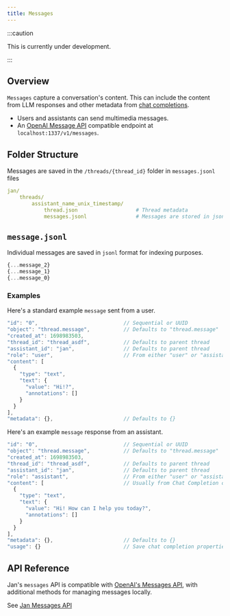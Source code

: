 ```yaml
---
title: Messages
---
```


:::caution

This is currently under development.

:::

## Overview

`Messages` capture a conversation's content. This can include the content from LLM responses and other metadata from [chat completions](/specs/chats).

- Users and assistants can send multimedia messages.
- An [OpenAI Message API](https://platform.openai.com/docs/api-reference/messages) compatible endpoint at `localhost:1337/v1/messages`.

## Folder Structure

Messages are saved in the `/threads/{thread_id}` folder in `messages.jsonl` files

```yaml
jan/
    threads/
        assistant_name_unix_timestamp/
            thread.json                   # Thread metadata
            messages.jsonl                # Messages are stored in jsonl format
```

## `message.jsonl`

Individual messages are saved in `jsonl` format for indexing purposes.

```js
{...message_2}
{...message_1}
{...message_0}
```

### Examples

Here's a standard example `message` sent from a user.

```js
"id": "0",                            // Sequential or UUID
"object": "thread.message",           // Defaults to "thread.message"
"created_at": 1698983503,
"thread_id": "thread_asdf",           // Defaults to parent thread
"assistant_id": "jan",                // Defaults to parent thread
"role": "user",                       // From either "user" or "assistant"
"content": [
  {
    "type": "text",
    "text": {
      "value": "Hi!?",
      "annotations": []
    }
  }
],
"metadata": {},                       // Defaults to {}
```

Here's an example `message` response from an assistant.

```js
"id": "0",                            // Sequential or UUID
"object": "thread.message",           // Defaults to "thread.message"
"created_at": 1698983503,
"thread_id": "thread_asdf",           // Defaults to parent thread
"assistant_id": "jan",                // Defaults to parent thread
"role": "assistant",                  // From either "user" or "assistant"
"content": [                          // Usually from Chat Completion obj
  {
    "type": "text",
    "text": {
      "value": "Hi! How can I help you today?",
      "annotations": []
    }
  }
],
"metadata": {},                       // Defaults to {}
"usage": {}                           // Save chat completion properties https://platform.openai.com/docs/api-reference/chat/object
```

## API Reference

Jan's `messages` API is compatible with [OpenAI's Messages API](https://platform.openai.com/docs/api-reference/messages), with additional methods for managing messages locally.

See [Jan Messages API](https://jan.ai/api-reference#tag/Messages)
